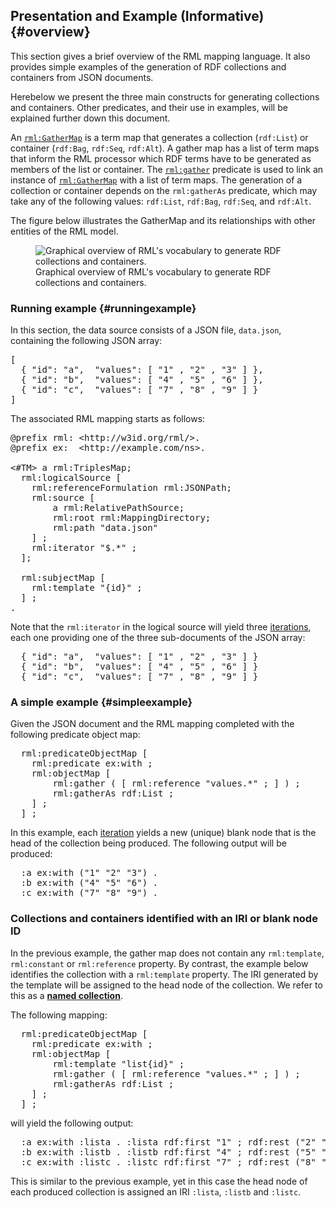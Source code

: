 ## Presentation and Example (Informative) {#overview}

This section gives a brief overview of the RML mapping language. 
It also provides simple examples of the generation of RDF collections and containers from JSON documents.

Herebelow we present the three main constructs for generating collections and containers. Other predicates, and their use in examples, will be explained further down this document.

An [`rml:GatherMap`](#rml-gathermap) is a term map that generates a collection (`rdf:List`) or container (`rdf:Bag`, `rdf:Seq`, `rdf:Alt`). 
A gather map has a list of term maps that inform the RML processor which RDF terms have to be generated as members of the list or container. 
The [`rml:gather`](#rml-gather) predicate is used to link an instance of [`rml:GatherMap`](#rml-gathermap) with a list of term maps. The generation of a collection or container depends on the `rml:gatherAs` predicate, which may take any of the following values: `rdf:List`, `rdf:Bag`, `rdf:Seq`,  and `rdf:Alt`.

The figure below illustrates the GatherMap and its relationships with other entities of the RML model.

<figure>
  <img src="./resources/images/overview.svg" alt="Graphical overview of RML's vocabulary to generate RDF collections and containers."/>
  <figcaption>Graphical overview of RML's vocabulary to generate RDF collections and containers.</figcaption>
</figure>


### Running example {#runningexample}

In this section, the data source consists of a JSON file, `data.json`, containing the following JSON array:

<pre class="ex-input">
[ 
  { "id": "a",  "values": [ "1" , "2" , "3" ] },
  { "id": "b",  "values": [ "4" , "5" , "6" ] },
  { "id": "c",  "values": [ "7" , "8" , "9" ] } 
]
</pre>

The associated RML mapping starts as follows:

<pre class="ex-mapping">
@prefix rml: &lt;http://w3id.org/rml/&gt;.
@prefix ex:  &lt;http://example.com/ns&gt;.

<#TM> a rml:TriplesMap;
  rml:logicalSource [
    rml:referenceFormulation rml:JSONPath;
    rml:source [ 
        a rml:RelativePathSource;
        rml:root rml:MappingDirectory;
        rml:path "data.json"
    ] ;
    rml:iterator "$.*" ;
  ];

  rml:subjectMap [
    rml:template "{id}" ;
  ] ;
.
</pre>

Note that the `rml:iterator` in the logical source will yield three [iterations](#iterations), each one providing one of the three sub-documents of the JSON array:
<pre class="ex-input">
  { "id": "a",  "values": [ "1" , "2" , "3" ] }
  { "id": "b",  "values": [ "4" , "5" , "6" ] }
  { "id": "c",  "values": [ "7" , "8" , "9" ] } 
</pre>


### A simple example {#simpleexample}

Given the JSON document and the RML mapping completed with the following predicate object map:

<pre class="ex-mapping">
  rml:predicateObjectMap [
    rml:predicate ex:with ;
    rml:objectMap [
        rml:gather ( [ rml:reference "values.*" ; ] ) ;
        rml:gatherAs rdf:List ;
    ] ;
  ] ;
</pre>

In this example, each [iteration](#iterations) yields a new (unique) blank node that is the head of the collection being produced.
The following output will be produced:

<pre class="ex-output">
  :a ex:with ("1" "2" "3") .
  :b ex:with ("4" "5" "6") .
  :c ex:with ("7" "8" "9") .
</pre>


### Collections and containers identified with an IRI or blank node ID

In the previous example, the gather map does not contain any `rml:template`, `rml:constant` or `rml:reference` property.
By contrast, the example below identifies the collection with a `rml:template` property. The IRI generated by the template will be assigned to the head node of the collection. We refer to this as a **[named collection](#named)**.

The following mapping:

<pre class="ex-mapping">
  rml:predicateObjectMap [
    rml:predicate ex:with ;
    rml:objectMap [
        rml:template "list{id}" ;
        rml:gather ( [ rml:reference "values.*" ; ] ) ;
        rml:gatherAs rdf:List ;
    ] ;
  ] ;
</pre>

will yield the following output:

<pre class="ex-output">
  :a ex:with :lista . :lista rdf:first "1" ; rdf:rest ("2" "3") .
  :b ex:with :listb . :listb rdf:first "4" ; rdf:rest ("5" "6") .
  :c ex:with :listc . :listc rdf:first "7" ; rdf:rest ("8" "9") .
</pre>

This is similar to the previous example, yet in this case the head node of each produced collection is assigned an IRI `:lista`, `:listb` and `:listc`.
